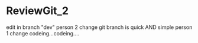 # ReviewGit_2
edit in branch "dev"
person 2 change
git branch is quick AND simple
person 1 change
codeing...codeing....
